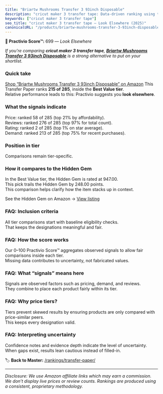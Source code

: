 ```yaml
---
title: "Briartw Mushrooms Transfer 3 93inch Disposable"
description: "cricut maker 3 transfer tape: Data-driven ranking using the Practivio Score™. Positioned by quality, value, demand, findability, momentum."
keywords: ["cricut maker 3 transfer tape"]
seo_title: "cricut maker 3 transfer tape — Look Elsewhere (2025)"
canonicalURL: "/products/briartw-mushrooms-transfer-3-93inch-disposable-B0DR5LWNK3/"
---
```


**🚫 Practivio Score™:** 699 — _Look Elsewhere_


*If you're comparing **cricut maker 3 transfer tape**, **[Briartw Mushrooms Transfer 3 93inch Disposable](https://www.amazon.com/dp/B0DR5LWNK3?tag=practivio-20)** is a strong alternative to put on your shortlist.*
### Quick take
[Shop “Briartw Mushrooms Transfer 3 93inch Disposable” on Amazon](https://www.amazon.com/dp/B0DR5LWNK3?tag=practivio-20)
This Transfer Paper ranks **215 of 285**, inside the **Best Value tier**.  
Relative performance leads to this: Practivio suggests you **look elsewhere**.

### What the signals indicate
Price: ranked 58 of 285 (top 21% by affordability).  
Reviews: ranked 276 of 285 (top 97% for total count).  
Rating: ranked 2 of 285 (top 1% on star average).  
Demand: ranked 213 of 285 (top 75% for recent purchases).

### Position in tier
Comparisons remain tier-specific.

### How it compares to the Hidden Gem
In the Best Value tier, the Hidden Gem is rated at 947.00.  
This pick trails the Hidden Gem by 248.00 points.  
This comparison helps clarify how the item stacks up in context.  

See the Hidden Gem on Amazon → [View listing](https://www.amazon.com/dp/B0943DQ9CD?tag=practivio-20)

### FAQ: Inclusion criteria
All tier comparisons start with baseline eligibility checks.  
That keeps the designations meaningful and fair.

### FAQ: How the score works
Our 0–100 Practivio Score™ aggregates observed signals to allow fair comparisons inside each tier.  
Missing data contributes to uncertainty, not fabricated values.

### FAQ: What “signals” means here
Signals are observed factors such as pricing, demand, and reviews.  
They combine to place each product fairly within its tier.

### FAQ: Why price tiers?
Tiers prevent skewed results by ensuring products are only compared with price-similar peers.  
This keeps every designation valid.

### FAQ: Interpreting uncertainty
Confidence notes and evidence depth indicate the level of uncertainty.  
When gaps exist, results lean cautious instead of filled-in.


🏷️ **Back to Master:** [/rankings/transfer-paper/](/rankings/transfer-paper/)

---
_Disclosure: We use Amazon affiliate links which may earn a commission. We don’t display live prices or review counts. Rankings are produced using a consistent, proprietary methodology._
